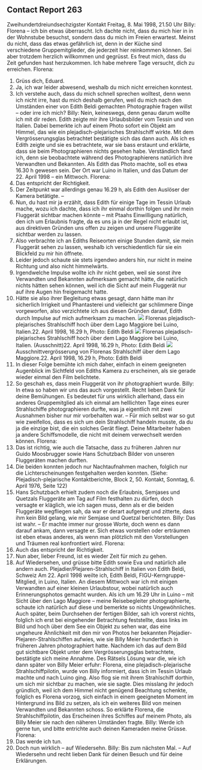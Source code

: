 ## Contact Report 263
Zweihundertdreiundsechzigster Kontakt
Freitag, 8. Mai 1998, 21.50 Uhr
Billy:
Florena – ich bin etwas überrascht. Ich dachte nicht, dass du mich hier in in der Wohnstube besuchst, sondern dass du mich im Freien erwartest. Meinst du nicht, dass das etwas gefährlich ist, denn in der Küche sind verschiedene Gruppemitglieder, die jederzeit hier reinkommen können. Sei aber trotzdem herzlich willkommen und gegrüsst. Es freut mich, dass du Zeit gefunden hast herzukommen. Ich habe mehrere Tage versucht, dich zu erreichen.
Florena:
1. Grüss dich, Eduard.
2. Ja, ich war leider abwesend, weshalb du mich nicht erreichen konntest.
3. Ich verstehe auch, dass du mich schnell sprechen wolltest, denn wenn ich nicht irre, hast du mich deshalb gerufen, weil du mich nach den Umständen einer von Edith Beldi gemachten Photographie fragen willst – oder irre ich mich?
Billy:
Nein, keineswegs, denn genau darum wollte ich mit dir reden. Edith zeigte mir ihre Urlaubsbilder vom Tessin und von Italien. Dabei bemerkte ich auf einem Photo sofort ein Objekt am Himmel, das wie ein plejadisch-plejarisches Strahlschiff wirkte. Mit dem Vergrösserungsglas betrachtet bestätigte sich das dann auch. Als ich es Edith zeigte und sie es betrachtete, war sie bass erstaunt und erklärte, dass sie beim Photographieren nichts gesehen habe. Verständlich fand ich, denn sie beobachtete während des Photographierens natürlich ihre Verwandten und Bekannten. Als Edith das Photo machte, soll es etwa 16.30 h gewesen sein. Der Ort war Luino in Italien, und das Datum der 22. April 1998 – ein Mittwoch.
Florena:
4. Das entspricht der Richtigkeit.
5. Der Zeitpunkt war allerdings genau 16.29 h, als Edith den Auslöser der Kamera betätigte. –
6. Nun, du hast mir ja erzählt, dass Edith für einige Tage im Tessin Urlaub mache, wozu ich dachte, dass ich ihr einmal dorthin folgen und ihr mein Fluggerät sichtbar machen könnte – mit Ptaahs Einwilligung natürlich, den ich um Erlaubnis fragte, da es uns ja in der Regel nicht erlaubt ist, aus direktiven Gründen uns offen zu zeigen und unsere Fluggeräte sichtbar werden zu lassen.
7. Also verbrachte ich an Ediths Reiseorten einige Stunden damit, sie mein Fluggerät sehen zu lassen, weshalb ich verschiedentlich für sie ein Blickfeld zu mir hin öffnete.
8. Leider jedoch schaute sie stets irgendwo anders hin, nur nicht in meine Richtung und also nicht himmelwärts.
9. Irgendwelche Impulse wollte ich ihr nicht geben, weil sie sonst ihre Verwandten und Bekannten aufmerksam gemacht hätte, die natürlich nichts hätten sehen können, weil ich die Sicht auf mein Fluggerät nur auf ihre Augen hin freigemacht hatte.
10. Hätte sie also ihrer Begleitung etwas gesagt, dann hätte man ihr sicherlich Irrigkeit und Phantasterei und vielleicht gar schlimmere Dinge vorgeworfen, also verzichtete ich aus diesen Gründen darauf, Edith durch Impulse auf mich aufmerksam zu machen.
[![](https://www.futureofmankind.co.uk/w/images/5/58/CR263-Image1.jpg)](https://www.futureofmankind.co.uk/Billy_Meier/<https:/www.futureofmankind.co.uk/w/images/5/58/CR263-Image1.jpg>)
Florenas plejadisch-plejarisches Strahlschiff hoch über dem Lago Maggiore bei Luino, Italien.22. April 1998, 16.29 h, Photo: Edith Beldi
[![](https://www.futureofmankind.co.uk/w/images/c/ce/CR263-Image2.jpg)](https://www.futureofmankind.co.uk/Billy_Meier/<https:/www.futureofmankind.co.uk/w/images/c/ce/CR263-Image2.jpg>)
Florenas plejadisch-plejarisches Strahlschiff hoch über dem Lago Maggiore bei Luino, Italien. (Ausschnitt)22. April 1998, 16.29 h, Photo: Edith Beldi
[![](https://www.futureofmankind.co.uk/w/images/0/0d/CR263-Image3.jpg)](https://www.futureofmankind.co.uk/Billy_Meier/<https:/www.futureofmankind.co.uk/w/images/0/0d/CR263-Image3.jpg>)
Ausschnittvergrösserung von Florenas Strahlschiff über dem Lago Maggiore.22. April 1998, 16.29 h, Photo: Edith Beldi
11. In dieser Folge bemühte ich mich daher, einfach in einem geeigneten Augenblick im Sichtfeld von Ediths Kamera zu erscheinen, als sie gerade wieder einmal den Film belichtete.
12. So geschah es, dass mein Fluggerät von ihr photographiert wurde.
Billy:
In etwa so haben wir uns das auch vorgestellt. Recht lieben Dank für deine Bemühungen. Es bedeutet für uns wirklich allerhand, dass ein anderes Gruppemitglied als ich einmal am helllichten Tage eines eurer Strahlschiffe photographieren durfte, was ja eigentlich mit zwei Ausnahmen bisher nur mir vorbehalten war. – Für mich selbst war so gut wie zweifellos, dass es sich um dein Strahlschiff handeln musste, da du ja die einzige bist, die ein solches Gerät fliegt. Deine Mitarbeiter haben ja andere Schiffsmodelle, die nicht mit deinem verwechselt werden können.
Florena:
13. Das ist richtig, wie auch die Tatsache, dass zu früheren Jahren nur Guido Moosbrugger sowie Hans Schutzbach Bilder von unseren Fluggeräten machen durften.
14. Die beiden konnten jedoch nur Nachtaufnahmen machen, folglich nur die Lichterscheinungen festgehalten werden konnten.
(Siehe: Plejadisch-plejarische Kontaktberichte, Block 2, 50. Kontakt, Sonntag, 6. April 1976, Seite 122)
15. Hans Schutzbach erhielt zudem noch die Erlaubnis, Semjases und Quetzals Fluggeräte am Tag auf Film festhalten zu dürfen, doch versagte er kläglich, wie ich sagen muss, denn als er die beiden Fluggeräte wegfliegen sah, da war er derart aufgeregt und zitterte, dass ihm kein Bild gelang, wie mir Semjase und Quetzal berichteten.
Billy:
Das ist wahr. – Er machte immer nur grosse Worte, doch wenn es dann darauf ankam, dann versagte er. Sich etwas vorstellen oder erträumen ist eben etwas anderes, als wenn man plötzlich mit den Vorstellungen und Träumen real konfrontiert wird.
Florena:
16. Auch das entspricht der Richtigkeit.
17. Nun aber, lieber Freund, ist es wieder Zeit für mich zu gehen.
18. Auf Wiedersehen, und grüsse bitte Edith sowie Eva und natürlich alle andern auch.
Plejadier/Plejaren-Strahlschiff in Italien
von Edith Beldi, Schweiz
Am 22. April 1998 weilte ich, Edith Beldi, FIGU-Kerngruppe-Mitglied, in Luino, Italien. An diesem Mittwoch war ich mit einigen Verwandten auf einer kleinen Urlaubstour, wobei natürlich auch Erinnerungsphotos gemacht wurden. Als ich um 16.29 Uhr in Luino – mit Sicht über den Lago Maggiore – meine Reisebegleiter photographierte, schaute ich natürlich auf diese und bemerkte so nichts Ungewöhnliches. Auch später, beim Durchsehen der fertigen Bilder, sah ich vorerst nichts, folglich ich erst bei eingehender Betrachtung feststellte, dass links im Bild und hoch über dem See ein Objekt zu sehen war, das eine ungeheure Ähnlichkeit mit den mir von Photos her bekannten Plejadier-Plejaren-Strahlschiffen aufwies, wie sie Billy Meier hundertfach in früheren Jahren photographiert hatte. Nachdem ich das auf dem Bild gut sichtbare Objekt unter dem Vergrösserungsglas betrachtete, bestätigte sich meine Annahme.
Des Rätsels Lösung war die, wie ich dann später von Billy Meier erfuhr: Florena, eine plejadisch-plejarische Strahlschiffpilotin, wurde von Billy informiert, dass ich im Tessin Urlaub machte und nach Luino ging. Also flog sie mit ihrem Strahlschiff dorthin, um sich mir sichtbar zu machen, wie sie sagte. Dies misslang ihr jedoch gründlich, weil ich dem Himmel nicht genügend Beachtung schenkte, folglich es Florena vorzog, sich einfach in einem geeigneten Moment im Hintergrund ins Bild zu setzen, als ich ein weiteres Bild von meinen Verwandten und Bekannten schoss. So erklärte Florena, die Strahlschiffpilotin, das Erscheinen ihres Schiffes auf meinem Photo, als Billy Meier sie nach den näheren Umständen fragte.
Billy:
Werde ich gerne tun, und bitte entrichte auch deinen Kameraden meine Grüsse.
Florena:
19. Das werde ich tun.
20. Doch nun wirklich – auf Wiedersehn.
Billy:
Bis zum nächsten Mal. – Auf Wiedersehn und recht lieben Dank für deinen Besuch und für deine Erklärungen.